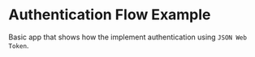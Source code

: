 # Authentication Flow Example

Basic app that shows how the implement authentication using `JSON Web Token`.

